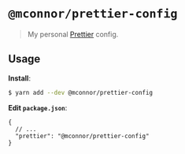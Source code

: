 # `@mconnor/prettier-config`

> My personal [Prettier](https://prettier.io) config.

## Usage

**Install**:

```bash
$ yarn add --dev @mconnor/prettier-config
```

**Edit `package.json`**:

```jsonc
{
  // ...
  "prettier": "@mconnor/prettier-config"
}
```
